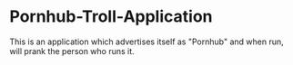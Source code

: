 # Pornhub-Troll-Application
This is an application which advertises itself as "Pornhub" and when run, will prank the person who runs it.
